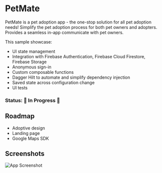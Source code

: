 
# PetMate

PetMate is a pet adoption app - the one-stop solution for all pet adoption needs! Simplify the pet adoption process for both pet owners and adopters. Provides a seamless in-app communicate with pet owners.

This sample showcase:
- UI state management
- Integration with Firebase Authentication, Firebase Cloud Firestore, Firebase Storage
- Anonymous sign-in
- Custom composable functions
- Dagger Hilt to automate and simplify dependency injection
- Saved state across configuration change
- UI tests

### Status: 🚧 In Progress 🚧

## Roadmap
- Adoptive design
- Landing page
- Google Maps SDK





## Screenshots

![App Screenshot](https://via.placeholder.com/468x300?text=App+Screenshot+Here)

